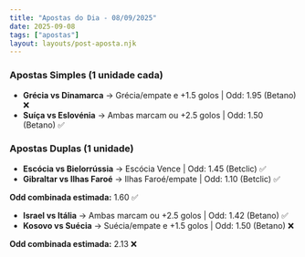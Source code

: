 ```yaml
---
title: "Apostas do Dia - 08/09/2025"
date: 2025-09-08
tags: ["apostas"]
layout: layouts/post-aposta.njk
---
```



### Apostas Simples (1 unidade cada)
 
- **Grécia vs Dinamarca** → Grécia/empate e +1.5 golos | Odd: 1.95 (Betano) ❌   
- **Suíça vs Eslovénia** → Ambas marcam ou +2.5 golos | Odd: 1.50 (Betano) ✅


### Apostas Duplas (1 unidade)

- **Escócia vs Bielorrússia** → Escócia Vence | Odd: 1.45 (Betclic) ✅
- **Gibraltar vs Ilhas Faroé** → Ilhas Faroé/empate | Odd: 1.10 (Betclic) ✅

**Odd combinada estimada:** 1.60 ✅

- **Israel vs Itália** → Ambas marcam ou +2.5 golos | Odd: 1.42 (Betano) ✅
- **Kosovo vs Suécia** → Suécia/empate e +1.5 golos | Odd: 1.50 (Betano) ❌

**Odd combinada estimada:** 2.13 ❌